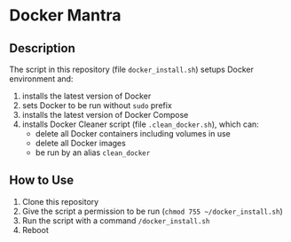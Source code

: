 # Docker Mantra

## Description
The script in this repository (file `docker_install.sh`) setups Docker environment and:
1. installs the latest version of Docker
2. sets Docker to be run without `sudo` prefix
3. installs the latest version of Docker Compose
4. installs Docker Cleaner script (file `.clean_docker.sh`), which can:
   * delete all Docker containers including volumes in use
   * delete all Docker images
   * be run by an alias `clean_docker`

## How to Use
1. Clone this repository
2. Give the script a permission to be run (`chmod 755 ~/docker_install.sh`)
3. Run the script with a command `/docker_install.sh`
4. Reboot
